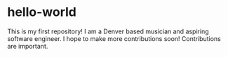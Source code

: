 # hello-world
This is my first repository!
I am a Denver based musician and aspiring software engineer.
I hope to make more contributions soon!
Contributions are important.
